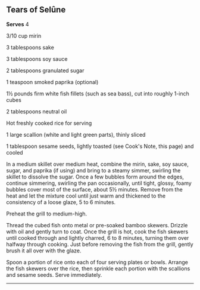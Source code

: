 ﻿## Tears of Selûne

**Serves** 4

3/10 cup mirin

3 tablespoons sake

3 tablespoons soy sauce

2 tablespoons granulated sugar

1 teaspoon smoked paprika (optional)

1½ pounds firm white fish fillets (such as sea bass), cut into roughly 1-inch cubes

2 tablespoons neutral oil

Hot freshly cooked rice for serving

1 large scallion (white and light green parts), thinly sliced

1 tablespoon sesame seeds, lightly toasted (see Cook's Note, this page) and cooled

In a medium skillet over medium heat, combine the mirin, sake, soy sauce, sugar, and paprika (if using) and bring to a steamy simmer, swirling the skillet to dissolve the sugar. Once a few bubbles form around the edges, continue simmering, swirling the pan occasionally, until tight, glossy, foamy bubbles cover most of the surface, about 5½ minutes. Remove from the heat and let the mixture cool until just warm and thickened to the consistency of a loose glaze, 5 to 6 minutes.

Preheat the grill to medium-high.

Thread the cubed fish onto metal or pre-soaked bamboo skewers. Drizzle with oil and gently turn to coat. Once the grill is hot, cook the fish skewers until cooked through and lightly charred, 6 to 8 minutes, turning them over halfway through cooking. Just before removing the fish from the grill, gently brush it all over with the glaze.

Spoon a portion of rice onto each of four serving plates or bowls. Arrange the fish skewers over the rice, then sprinkle each portion with the scallions and sesame seeds. Serve immediately.

---

